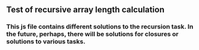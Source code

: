 ## Test of recursive array length calculation
### This js file contains different solutions to the recursion task. In the future, perhaps, there will be solutions for closures or solutions to various tasks.